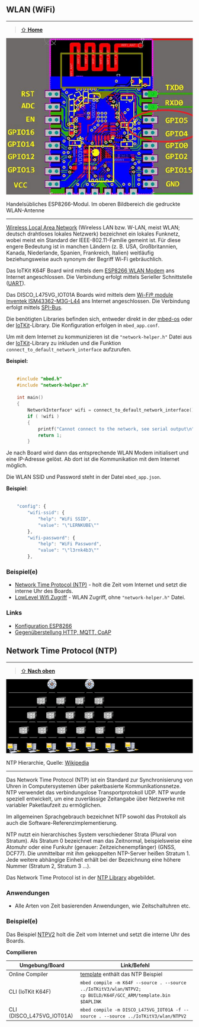 ## WLAN (WiFi)
***

> [⇧ **Home**](../README.md)

![](../images/ESP8266.png) 

Handelsübliches ESP8266-Modul. Im oberen Bildbereich die gedruckte WLAN-Antenne

- - -

[Wireless Local Area Network](https://de.wikipedia.org/wiki/Wireless_Local_Area_Network) (Wireless LAN bzw. W-LAN, meist WLAN; deutsch drahtloses lokales Netzwerk) bezeichnet ein lokales Funknetz, wobei meist ein Standard der IEEE-802.11-Familie gemeint ist. Für diese engere Bedeutung ist in manchen Ländern (z. B. USA, Großbritannien, Kanada, Niederlande, Spanien, Frankreich, Italien) weitläufig beziehungsweise auch synonym der Begriff Wi-Fi gebräuchlich. 

Das IoTKit K64F Board wird mittels dem [ESP8266 WLAN Modem](https://de.wikipedia.org/wiki/ESP8266) ans Internet angeschlossen. Die Verbindung erfolgt mittels Serieller Schnittstelle ([UART](../uart/)).

Das DISCO_L475VG_IOT01A Boards wird mittels dem [Wi-Fi® module Inventek ISM43362-M3G-L44](https://www.inventeksys.com/wifi/wifi-modules/ism4336-m3g-l44-e-embedded-serial-to-wifi-module/) ans Internet angeschlossen. Die Verbindung erfolgt mittels [SPI-Bus](../spi/).

Die benötigten Libraries befinden sich, entweder direkt in der [mbed-os](https://github.com/ARMmbed/mbed-os/) oder der [IoTKit](https://os.mbed.com/teams/IoTKitV3/code/IoTKit/)-Library. Die Konfiguration erfolgen in `mbed_app.conf`.

Um mit dem Internet zu kommunizieren ist die `"network-helper.h"` Datei aus der [IoTKit](https://os.mbed.com/teams/IoTKitV3/code/IoTKit/)-Library zu inkluden und die Funktion `connect_to_default_network_interface` aufzurufen.

**Beispiel:**

```cpp

    #include "mbed.h"
    #include "network-helper.h"
    
    int main() 
    {
        NetworkInterface* wifi = connect_to_default_network_interface();
        if ( !wifi )
        {
            printf("Cannot connect to the network, see serial output\n");
            return 1;
        }
```

Je nach Board wird dann das entsprechende WLAN Modem initialisert und eine IP-Adresse gelöst. Ab dort ist die Kommunikation mit dem Internet möglich.

Die WLAN SSID und Password steht in der Datei `mbed_app.json`.

**Beispiel**:

```js

    "config": {
        "wifi-ssid": {
            "help": "WiFi SSID",
            "value": "\"LERNKUBE\""
        },
        "wifi-password": {
            "help": "WiFi Password",
            "value": "\"l3rnk4b3\""
        },
```        

### Beispiel(e)

* [Network Time Protocol (NTP)](#network-time-protokoll-ntp) - holt die Zeit vom Internet und setzt die interne Uhr des Boards.
* [LowLevel Wifi Zugriff](wifi/src/main.cpp) - WLAN Zugriff, ohne `"network-helper.h"` Datei.

### Links

* [Konfiguration ESP8266](../uart#konfiguration-esp8266)
* [Gegenüberstellung HTTP, MQTT, CoAP](https://os.mbed.com/blog/entry/Using-HTTP-HTTPS-MQTT-and-CoAP-from-mbed/)

## Network Time Protocol (NTP)
***

> [⇧ **Nach oben**](#)

![](../images/NTPArchitecture.png) 

NTP Hierarchie, Quelle: [Wikipedia](http://de.wikipedia.org/wiki/Network_Time_Protocol)

- - -

Das Network Time Protocol (NTP) ist ein Standard zur Synchronisierung von Uhren in Computersystemen über paketbasierte Kommunikationsnetze. NTP verwendet das verbindungslose Transportprotokoll UDP. NTP wurde speziell entwickelt, um eine zuverlässige Zeitangabe über Netzwerke mit variabler Paketlaufzeit zu ermöglichen.

Im allgemeinen Sprachgebrauch bezeichnet NTP sowohl das Protokoll als auch die Software-Referenzimplementierung.

NTP nutzt ein hierarchisches System verschiedener Strata (Plural von Stratum). Als Stratum 0 bezeichnet man das Zeitnormal, beispielsweise eine Atomuhr oder eine Funkuhr (genauer: Zeitzeichenempfänger) (GNSS, DCF77). Die unmittelbar mit ihm gekoppelten NTP-Server heißen Stratum 1. Jede weitere abhängige Einheit erhält bei der Bezeichnung eine höhere Nummer (Stratum 2, Stratum 3 …).

Das Network Time Protocol ist in der [NTP Library](https://os.mbed.com/users/donatien/code/NTPClient/) abgebildet.

### Anwendungen 

*   Alle Arten von Zeit basierenden Anwendungen, wie Zeitschaltuhren etc.

### Beispiel(e)

Das Beispiel [NTPV2](NTPV2/src/main.cpp) holt die Zeit vom Internet und setzt die interne Uhr des Boards.

**Compilieren**

| Umgebung/Board    | Link/Befehl                      |
| ----------------- | -------------------------------- |
| Online Compiler           | [template](https://os.mbed.com/compiler/#import:/teams/IoTKitV3/code/template/) enthält das NTP Beispiel |
| CLI (IoTKit K64F) | `mbed compile -m K64F --source . --source ../IoTKitV3/wlan/NTPV2; ` <br> `cp BUILD/K64F/GCC_ARM/template.bin $DAPLINK` |
| CLI (DISCO_L475VG_IOT01A) | `mbed compile -m DISCO_L475VG_IOT01A -f --source . --source ../IoTKitV3/wlan/NTPV2` |

